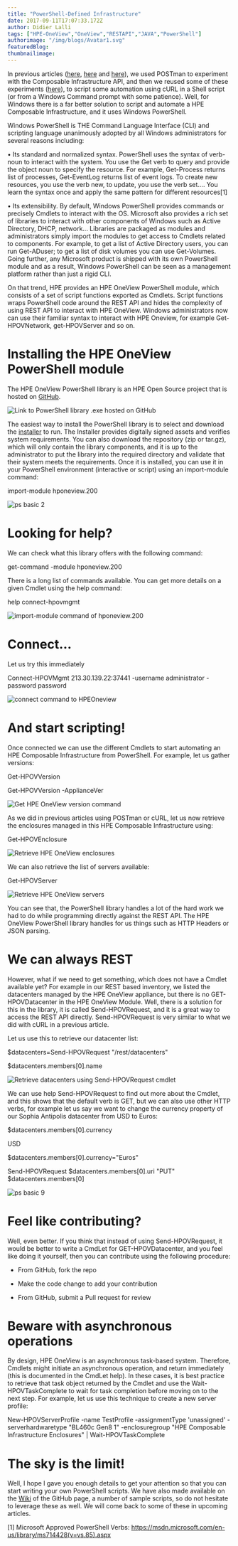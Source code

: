 ```yaml
---
title: "PowerShell-Defined Infrastructure"
date: 2017-09-11T17:07:33.172Z
author: Didier Lalli 
tags: ["HPE-OneView","OneView","RESTAPI","JAVA","PowerShell"]
authorimage: "/img/blogs/Avatar1.svg"
featuredBlog:
thumbnailimage:
---
```

In previous articles
([here](https://community.dev.hpe.com/t5/Blogs/First-steps-with-programming-the-HPE-Composable-Infrastructure/ba-p/235724),
[here](https://community.dev.hpe.com/t5/Blogs/Authenticating-against-HPE-Composable-Infrastructure-API/ba-p/235893)
and
[here](https://community.dev.hpe.com/t5/Blogs/Surviving-in-the-Schema-while-running-our-first-inventory/ba-p/235998)),
we used POSTman to experiment with the Composable Infrastructure API,
and then we reused some of these experiments
([here](https://community.dev.hpe.com/t5/Blogs/quot-cURL-ing-quot-through-the-HPE-Composable-Infrastructure-API/ba-p/236298)),
to script some automation using cURL in a Shell script (or from a
Windows Command prompt with some patience). Well, for Windows there is a
far better solution to script and automate a HPE Composable
Infrastructure, and it uses Windows PowerShell.

Windows PowerShell is THE Command Language Interface (CLI) and scripting
language unanimously adopted by all Windows administrators for several
reasons including:

• Its standard and normalized syntax. PowerShell uses the syntax of
verb-noun to interact with the system. You use the Get verb to query and
provide the object noun to specify the resource. For example,
Get-Process returns list of processes, Get-EventLog returns list of
event logs. To create new resources, you use the verb new, to update,
you use the verb set…. You learn the syntax once and apply the same
pattern for different resources[1]

• Its extensibility. By default, Windows PowerShell provides commands or
precisely Cmdlets to interact with the OS. Microsoft also provides a
rich set of libraries to interact with other components of Windows such
as Active Directory, DHCP, network... Libraries are packaged as modules
and administrators simply import the modules to get access to Cmdlets
related to components. For example, to get a list of Active Directory
users, you can run Get-ADuser; to get a list of disk volumes you can use
Get-Volumes. Going further, any Microsoft product is shipped with its
own PowerShell module and as a result, Windows PowerShell can be seen as
a management platform rather than just a rigid CLI.

On that trend, HPE provides an HPE OneView PowerShell module, which
consists of a set of script functions exported as Cmdlets. Script
functions wraps PowerShell code around the REST API and hides the
complexity of using REST API to interact with HPE OneView. Windows
administrators now can use their familiar syntax to interact with HPE
Oneview, for example Get-HPOVNetwork, get-HPOVServer and so on.

# Installing the HPE OneView PowerShell module

The HPE OneView PowerShell library is an HPE Open Source project that is
hosted on [GitHub](http://hewlettpackard.github.io/POSH-HPOneView/).

![Link to PowerShell library .exe hosted on GitHub](https://hpe-developer-portal.s3.amazonaws.com/uploads/media/2017/9/ps-basic-1-1505150268392.png)

The easiest way to install the PowerShell library is to select and
download the
[installer](https://github.com/HewlettPackard/POSH-HPOneView/releases)
to run. The Installer provides digitally signed assets and verifies
system requirements. You can also download the repository (zip or
tar.gz), which will only contain the library components, and it is up to
the administrator to put the library into the required directory and
validate that their system meets the requirements. Once it is installed,
you can use it in your PowerShell environment (interactive or script)
using an import-module command:

import-module hponeview.200

![ps basic 2](https://hpe-developer-portal.s3.amazonaws.com/uploads/media/2017/9/ps-basic-2-1505150284255.png)

# Looking for help?

We can check what this library offers with the following command:

get-command -module hponeview.200

There is a long list of commands available. You can get more details on
a given Cmdlet using the help command:

help connect-hpovmgmt

![import-module command of hponeview.200](https://hpe-developer-portal.s3.amazonaws.com/uploads/media/2017/9/ps-basic-3-1505150291900.png)

# Connect…

Let us try this immediately

Connect-HPOVMgmt 213.30.139.22:37441 -username administrator -password
password

![connect command to HPEOneview](https://hpe-developer-portal.s3.amazonaws.com/uploads/media/2017/9/ps-basic-4-1505150298918.png)

# And start scripting!

Once connected we can use the different Cmdlets to start automating an
HPE Composable Infrastructure from PowerShell. For example, let us
gather versions:

Get-HPOVVersion

Get-HPOVVersion -ApplianceVer

![Get HPE OneView version command](https://hpe-developer-portal.s3.amazonaws.com/uploads/media/2017/9/ps-basic-5-1505150306720.png)

As we did in previous articles using POSTman or cURL, let us now
retrieve the enclosures managed in this HPE Composable Infrastructure
using:

Get-HPOVEnclosure

![Retrieve HPE OneView enclosures](https://hpe-developer-portal.s3.amazonaws.com/uploads/media/2017/9/ps-basic-6-1505150314278.png)

We can also retrieve the list of servers available:

Get-HPOVServer

![Retrieve HPE OneView servers](https://hpe-developer-portal.s3.amazonaws.com/uploads/media/2017/9/ps-basic-7-1505150322382.png)

You can see that, the PowerShell library handles a lot of the hard work
we had to do while programming directly against the REST API. The HPE
OneView PowerShell library handles for us things such as HTTP Headers or
JSON parsing.

# We can always REST

However, what if we need to get something, which does not have a Cmdlet
available yet? For example in our REST based inventory, we listed the
datacenters managed by the HPE OneView appliance, but there is no
GET-HPOVDatacenter in the HPE OneView Module. Well, there is a solution
for this in the library, it is called Send-HPOVRequest, and it is a
great way to access the REST API directly. Send-HPOVRequest is very
similar to what we did with cURL in a previous article.

Let us use this to retrieve our datacenter list:

$datacenters=Send-HPOVRequest "/rest/datacenters"

$datacenters.members\[0\].name

![Retrieve datacenters using Send-HPOVRequest cmdlet](https://hpe-developer-portal.s3.amazonaws.com/uploads/media/2017/9/ps-basic-8-1505150331230.png)

We can use help Send-HPOVRequest to find out more about the Cmdlet, and
this shows that the default verb is GET, but we can also use other HTTP
verbs, for example let us say we want to change the currency property of
our Sophia Antipolis datacenter from USD to Euros:

$datacenters.members\[0\].currency

USD

$datacenters.members\[0\].currency="Euros"

Send-HPOVRequest $datacenters.members\[0\].uri "PUT"
$datacenters.members\[0\]

![ps basic 9](https://hpe-developer-portal.s3.amazonaws.com/uploads/media/2017/9/ps-basic-9-1505150337250.png)

# Feel like contributing?

Well, even better. If you think that instead of using Send-HPOVRequest,
it would be better to write a CmdLet for GET-HPOVDatacenter, and you
feel like doing it yourself, then you can contribute using the following
procedure:

-   From GitHub, fork the repo

-   Make the code change to add your contribution

-   From GitHub, submit a Pull request for review

# Beware with asynchronous operations

By design, HPE OneView is an asynchronous task-based system. Therefore,
Cmdlets might initiate an asynchronous operation, and return immediately
(this is documented in the CmdLet help). In these cases, it is best
practice to retrieve that task object returned by the Cmdlet and use the
Wait-HPOVTaskComplete to wait for task completion before moving on to
the next step. For example, let us use this technique to create a new
server profile:

New-HPOVServerProfile -name TestProfile -assignmentType 'unassigned'
-serverhardwaretype "BL460c Gen8 1" -enclosuregroup "HPE Composable
Infrastructure Enclosures" | Wait-HPOVTaskComplete

# The sky is the limit!

Well, I hope I gave you enough details to get your attention so that you
can start writing your own PowerShell scripts. We have also made
available on the
[Wiki](https://github.com/HewlettPackard/POSH-HPOneView/wiki) of the
GitHub page, a number of sample scripts, so do not hesitate to leverage
these as well. We will come back to some of these in upcoming articles.

[1] Microsoft Approved PowerShell Verbs:
https://msdn.microsoft.com/en-us/library/ms714428(v=vs.85).aspx